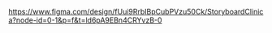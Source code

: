 https://www.figma.com/design/fUui9RrbIBpCubPVzu50Ck/StoryboardClinica?node-id=0-1&p=f&t=ld6pA9EBn4CRYvzB-0
